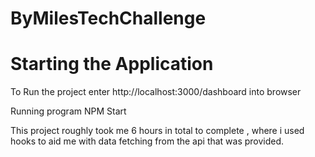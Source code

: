 # ByMilesTechChallenge

# Starting the Application 
To Run the project enter http://localhost:3000/dashboard into browser 

Running program NPM Start
<br>


This project roughly took me  6 hours in total to complete , where i used hooks to aid me with data fetching 
from the api that was provided.
 


